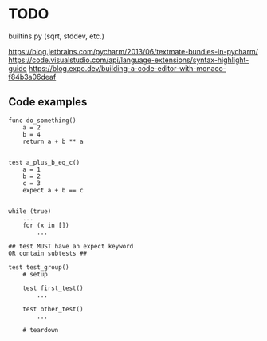 # TODO

builtins.py (sqrt, stddev, etc.)

https://blog.jetbrains.com/pycharm/2013/06/textmate-bundles-in-pycharm/
https://code.visualstudio.com/api/language-extensions/syntax-highlight-guide
https://blog.expo.dev/building-a-code-editor-with-monaco-f84b3a06deaf

## Code examples

```
func do_something()
    a = 2
    b = 4
    return a + b ** a


test a_plus_b_eq_c()
    a = 1
    b = 2
    c = 3
    expect a + b == c


while (true)
    ...
    for (x in [])
        ...

## test MUST have an expect keyword
OR contain subtests ##

test test_group()
    # setup

    test first_test()
        ...

    test other_test()
        ...

    # teardown
```
